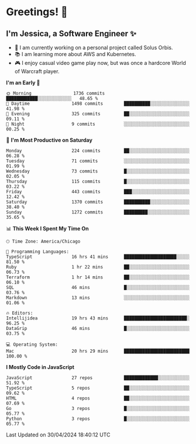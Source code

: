 # Greetings! 🧠

## I'm Jessica, a Software Engineer :sparkles:

- 🌟 I am currently working on a personal project called Solus Orbis.
- 📚 I am learning more about AWS and Kubernetes.
- 🎮 I enjoy casual video game play now, but was once a hardcore World of Warcraft player.

<!--START_SECTION:waka-->
**I'm an Early 🐤** 

```text
🌞 Morning                1736 commits        ████████████░░░░░░░░░░░░░   48.65 % 
🌆 Daytime                1498 commits        ██████████░░░░░░░░░░░░░░░   41.98 % 
🌃 Evening                325 commits         ██░░░░░░░░░░░░░░░░░░░░░░░   09.11 % 
🌙 Night                  9 commits           ░░░░░░░░░░░░░░░░░░░░░░░░░   00.25 % 
```
📅 **I'm Most Productive on Saturday** 

```text
Monday                   224 commits         ██░░░░░░░░░░░░░░░░░░░░░░░   06.28 % 
Tuesday                  71 commits          ░░░░░░░░░░░░░░░░░░░░░░░░░   01.99 % 
Wednesday                73 commits          █░░░░░░░░░░░░░░░░░░░░░░░░   02.05 % 
Thursday                 115 commits         █░░░░░░░░░░░░░░░░░░░░░░░░   03.22 % 
Friday                   443 commits         ███░░░░░░░░░░░░░░░░░░░░░░   12.42 % 
Saturday                 1370 commits        ██████████░░░░░░░░░░░░░░░   38.40 % 
Sunday                   1272 commits        █████████░░░░░░░░░░░░░░░░   35.65 % 
```


📊 **This Week I Spent My Time On** 

```text
🕑︎ Time Zone: America/Chicago

💬 Programming Languages: 
TypeScript               16 hrs 41 mins      ████████████████████░░░░░   81.50 % 
Ruby                     1 hr 22 mins        ██░░░░░░░░░░░░░░░░░░░░░░░   06.73 % 
Terraform                1 hr 14 mins        ██░░░░░░░░░░░░░░░░░░░░░░░   06.10 % 
SQL                      46 mins             █░░░░░░░░░░░░░░░░░░░░░░░░   03.76 % 
Markdown                 13 mins             ░░░░░░░░░░░░░░░░░░░░░░░░░   01.06 % 

🔥 Editors: 
Intellijidea             19 hrs 43 mins      ████████████████████████░   96.25 % 
DataGrip                 46 mins             █░░░░░░░░░░░░░░░░░░░░░░░░   03.75 % 

💻 Operating System: 
Mac                      20 hrs 29 mins      █████████████████████████   100.00 % 
```

**I Mostly Code in JavaScript** 

```text
JavaScript               27 repos            █████████████░░░░░░░░░░░░   51.92 % 
TypeScript               5 repos             ██░░░░░░░░░░░░░░░░░░░░░░░   09.62 % 
HTML                     4 repos             ██░░░░░░░░░░░░░░░░░░░░░░░   07.69 % 
Go                       3 repos             █░░░░░░░░░░░░░░░░░░░░░░░░   05.77 % 
Python                   3 repos             █░░░░░░░░░░░░░░░░░░░░░░░░   05.77 % 
```




 Last Updated on 30/04/2024 18:40:12 UTC
<!--END_SECTION:waka-->

<!--
**jessikuh/jessikuh** is a ✨ _special_ ✨ repository because its `README.md` (this file) appears on your GitHub profile.

Here are some ideas to get you started:

- 🔭 I’m currently working on ...
- 🌱 I’m currently learning ...
- 👯 I’m looking to collaborate on ...
- 🤔 I’m looking for help with ...
- 💬 Ask me about ...
- 📫 How to reach me: ...
- 😄 Pronouns: ...
- ⚡ Fun fact: ...
-->
